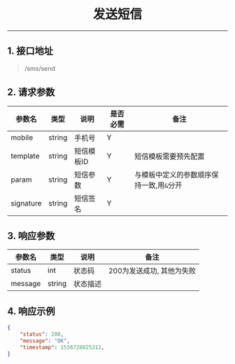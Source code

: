 # <center><span id="发送短信">发送短信</span></center>
---

## 1. 接口地址
 > /sms/send

## 2. 请求参数
| 参数名 | 类型 | 说明 | 是否必需 | 备注 |
| -- | -- | -- | -- | -- |
| mobile | string | 手机号 | Y |  |
| template | string | 短信模板ID | Y | 短信模板需要预先配置 |
| param | string | 短信参数 | Y | 与模板中定义的参数顺序保持一致,用`&`分开 |
| signature | string | 短信签名 | Y | ||

## 3. 响应参数
| 参数名 | 类型 | 说明 | 备注 |
| -- | -- | -- | -- |
| status    | int |  状态码 | 200为发送成功, 其他为失败 |
| message   | string | 状态描述 | ||

## 4. 响应示例
```json
{
    "status": 200,
    "message": "OK",
    "timestamp": 1536728025312,
}
```
